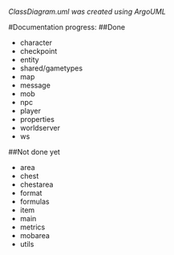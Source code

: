 *ClassDiagram.uml was created using ArgoUML*

#Documentation progress:
##Done
- character
- checkpoint
- entity
- shared/gametypes
- map
- message
- mob
- npc
- player
- properties
- worldserver
- ws

##Not done yet
- area
- chest
- chestarea
- format
- formulas
- item
- main
- metrics
- mobarea
- utils